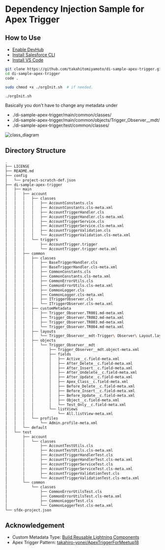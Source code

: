 # Dependency Injection Sample for Apex Trigger

## How to Use
- [Enable DevHub](https://developer.salesforce.com/docs/atlas.ja-jp.sfdx_setup.meta/sfdx_setup/sfdx_setup_enable_devhub.htm)
- [Install Salesforce CLI](https://developer.salesforce.com/docs/atlas.ja-jp.sfdx_setup.meta/sfdx_setup/sfdx_setup_install_cli.htm#sfdx_setup_install_cli)
- [Install VS Code](https://developer.salesforce.com/ja/tools/extension_vscode)

```bash
git clone https://github.com/takahitomiyamoto/di-sample-apex-trigger.git
cd di-sample-apex-trigger
code .

sudo chmod +x ./orgInit.sh  # if needed.

./orgInit.sh
```

Basically you don't have to change any metadata under
  - ./di-sample-apex-trigger/main/common/classes/
  - ./di-sample-apex-trigger/main/common/objects/Trigger_Observer__mdt/
  - ./di-sample-apex-trigger/test/common/classes/

![class_diagram](https://raw.githubusercontent.com/takahitomiyamoto/di-sample-apex-trigger/master/out/class_diagram.png)

## Directory Structure
```bash
.
├── LICENSE
├── README.md
├── config
│   └── project-scratch-def.json
├── di-sample-apex-trigger
│   ├── main
│   │   ├── account
│   │   │   ├── classes
│   │   │   │   ├── AccountConstants.cls
│   │   │   │   ├── AccountConstants.cls-meta.xml
│   │   │   │   ├── AccountTriggerHandler.cls
│   │   │   │   ├── AccountTriggerHandler.cls-meta.xml
│   │   │   │   ├── AccountTriggerService.cls
│   │   │   │   ├── AccountTriggerService.cls-meta.xml
│   │   │   │   ├── AccountTriggerValidation.cls
│   │   │   │   └── AccountTriggerValidation.cls-meta.xml
│   │   │   └── triggers
│   │   │       ├── AccountTrigger.trigger
│   │   │       └── AccountTrigger.trigger-meta.xml
│   │   ├── common
│   │   │   ├── classes
│   │   │   │   ├── BaseTriggerHandler.cls
│   │   │   │   ├── BaseTriggerHandler.cls-meta.xml
│   │   │   │   ├── CommonConstants.cls
│   │   │   │   ├── CommonConstants.cls-meta.xml
│   │   │   │   ├── CommonErrorUtils.cls
│   │   │   │   ├── CommonErrorUtils.cls-meta.xml
│   │   │   │   ├── CommonLogger.cls
│   │   │   │   ├── CommonLogger.cls-meta.xml
│   │   │   │   ├── ITriggerObserver.cls
│   │   │   │   └── ITriggerObserver.cls-meta.xml
│   │   │   ├── customMetadata
│   │   │   │   ├── Trigger_Observer.TR001.md-meta.xml
│   │   │   │   ├── Trigger_Observer.TR002.md-meta.xml
│   │   │   │   ├── Trigger_Observer.TR003.md-meta.xml
│   │   │   │   └── Trigger_Observer.TR004.md-meta.xml
│   │   │   ├── layouts
│   │   │   │   └── Trigger_Observer__mdt-Trigger\ Observer\ Layout.layout-meta.xml
│   │   │   ├── objects
│   │   │   │   └── Trigger_Observer__mdt
│   │   │   │       ├── Trigger_Observer__mdt.object-meta.xml
│   │   │   │       ├── fields
│   │   │   │       │   ├── Active__c.field-meta.xml
│   │   │   │       │   ├── After_Delete__c.field-meta.xml
│   │   │   │       │   ├── After_Insert__c.field-meta.xml
│   │   │   │       │   ├── After_Undelete__c.field-meta.xml
│   │   │   │       │   ├── After_Update__c.field-meta.xml
│   │   │   │       │   ├── Apex_Class__c.field-meta.xml
│   │   │   │       │   ├── Before_Delete__c.field-meta.xml
│   │   │   │       │   ├── Before_Insert__c.field-meta.xml
│   │   │   │       │   ├── Before_Update__c.field-meta.xml
│   │   │   │       │   ├── Object__c.field-meta.xml
│   │   │   │       │   └── Test_Only__c.field-meta.xml
│   │   │   │       └── listViews
│   │   │   │           └── All.listView-meta.xml
│   │   │   └── profiles
│   │   │       └── Admin.profile-meta.xml
│   │   └── default
│   └── test
│       ├── account
│       │   └── classes
│       │       ├── AccountTestUtils.cls
│       │       ├── AccountTestUtils.cls-meta.xml
│       │       ├── AccountTriggerHandlerTest.cls
│       │       ├── AccountTriggerHandlerTest.cls-meta.xml
│       │       ├── AccountTriggerServiceTest.cls
│       │       ├── AccountTriggerServiceTest.cls-meta.xml
│       │       ├── AccountTriggerValidationTest.cls
│       │       └── AccountTriggerValidationTest.cls-meta.xml
│       └── common
│           └── classes
│               ├── CommonErrorUtilsTest.cls
│               ├── CommonErrorUtilsTest.cls-meta.xml
│               ├── CommonLoggerTest.cls
│               └── CommonLoggerTest.cls-meta.xml
└── sfdx-project.json
```

## Acknowledgement
- Custom Metadata Type: [Build Reusable Lightning Components](https://trailhead.salesforce.com/content/learn/projects/build-reusable-lightning-components)
- Apex Trigger Pattern: [takahiro-yonei/ApexTriggerForMeetup18](https://github.com/takahiro-yonei/ApexTriggerForMeetup18)
